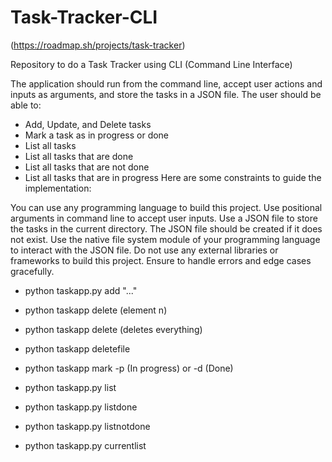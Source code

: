# Task-Tracker-CLI
(https://roadmap.sh/projects/task-tracker)

Repository to do a Task Tracker using CLI (Command Line Interface)

The application should run from the command line, accept user actions and inputs as arguments, and store the tasks in a JSON file. The user should be able to:

- Add, Update, and Delete tasks
- Mark a task as in progress or done
- List all tasks
- List all tasks that are done
- List all tasks that are not done
- List all tasks that are in progress
Here are some constraints to guide the implementation:

You can use any programming language to build this project.
Use positional arguments in command line to accept user inputs.
Use a JSON file to store the tasks in the current directory.
The JSON file should be created if it does not exist.
Use the native file system module of your programming language to interact with the JSON file.
Do not use any external libraries or frameworks to build this project.
Ensure to handle errors and edge cases gracefully.

- python taskapp.py add "..."

- python taskapp delete (element n)

- python taskapp delete (deletes everything)

- python taskapp deletefile

- python taskapp mark -p (In progress) or -d (Done)

- python taskapp.py list

- python taskapp.py listdone

- python taskapp.py listnotdone

- python taskapp.py currentlist
